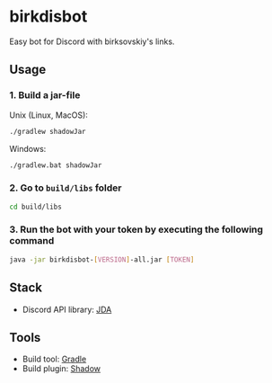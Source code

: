 # birkdisbot

Easy bot for Discord with birksovskiy's links.

## Usage

### 1. Build a jar-file
Unix (Linux, MacOS):
```sh
./gradlew shadowJar
```

Windows:
```sh
./gradlew.bat shadowJar
```

### 2. Go to `build/libs` folder
```sh
cd build/libs
```

### 3. Run the bot with your token by executing the following command
```sh
java -jar birkdisbot-[VERSION]-all.jar [TOKEN]
```

## Stack

- Discord API library: [JDA](https://github.com/discord-jda/JDA)

## Tools

- Build tool: [Gradle](https://github.com/gradle/gradle)
- Build plugin: [Shadow](https://github.com/johnrengelman/shadow)
